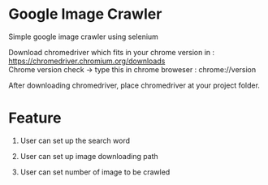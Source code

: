 # Google Image Crawler

Simple google image crawler using selenium

Download chromedriver which fits in your chrome version in : https://chromedriver.chromium.org/downloads    
Chrome version check -> type this in chrome broweser  : chrome://version

After downloading chromedriver, place chromedriver at your project folder.

# Feature

1. User can set up the search word

2. User can set up image downloading path

3. User can set number of image to be crawled
